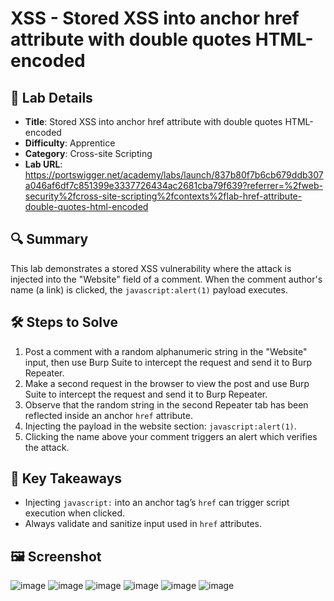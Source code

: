 # XSS - Stored XSS into anchor href attribute with double quotes HTML-encoded

## 📌 Lab Details
- **Title**: Stored XSS into anchor href attribute with double quotes HTML-encoded
- **Difficulty**: Apprentice
- **Category**: Cross-site Scripting
- **Lab URL**: https://portswigger.net/academy/labs/launch/837b80f7b6cb679ddb307a046af6df7c851399e3337726434ac2681cba79f639?referrer=%2fweb-security%2fcross-site-scripting%2fcontexts%2flab-href-attribute-double-quotes-html-encoded

## 🔍 Summary
This lab demonstrates a stored XSS vulnerability where the attack is injected into the "Website" field of a comment. When the comment author's name (a link) is clicked, the `javascript:alert(1)` payload executes.

## 🛠 Steps to Solve
1. Post a comment with a random alphanumeric string in the "Website" input, then use Burp Suite to intercept the request and send it to Burp Repeater.
2. Make a second request in the browser to view the post and use Burp Suite to intercept the request and send it to Burp Repeater.
3. Observe that the random string in the second Repeater tab has been reflected inside an anchor `href` attribute.
4. Injecting the payload in the website section: `javascript:alert(1)`.
5. Clicking the name above your comment triggers an alert which verifies the attack.

## 📖 Key Takeaways
- Injecting `javascript:` into an anchor tag’s `href` can trigger script execution when clicked.
- Always validate and sanitize input used in `href` attributes.
  
## 🖼️ Screenshot 
![image](https://github.com/user-attachments/assets/ec6720ae-8350-4d81-99ce-6c46bbd5b824)
![image](https://github.com/user-attachments/assets/28545c3d-d85d-42bb-b990-fed8941f061c)
![image](https://github.com/user-attachments/assets/e10852de-8e22-44f3-86d1-7faa0c017569)
![image](https://github.com/user-attachments/assets/7761ab49-7406-43c7-9ea9-1d0987b2b00c)
![image](https://github.com/user-attachments/assets/ef82f023-5efe-4be7-a3ff-0ab8135d4e3a)
![image](https://github.com/user-attachments/assets/706eefbf-dab0-4c85-9d1f-e67d133669a3)
